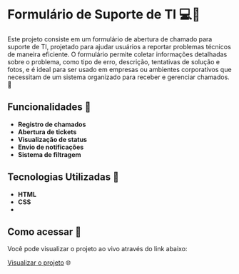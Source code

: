 # Formulário de Suporte de TI 💻🔧

Este projeto consiste em um formulário de abertura de chamado para suporte de TI, projetado para ajudar usuários a reportar problemas técnicos de maneira eficiente. O formulário permite coletar informações detalhadas sobre o problema, como tipo de erro, descrição, tentativas de solução e fotos, e é ideal para ser usado em empresas ou ambientes corporativos que necessitam de um sistema organizado para receber e gerenciar chamados. 🚀

## Funcionalidades 🌟
- **Registro de chamados** 
- **Abertura de tickets** 
- **Visualização de status** 
- **Envio de notificações** 
- **Sistema de filtragem**
  
## Tecnologias Utilizadas 🚀
- **HTML** 
- **CSS**
- 
## Como acessar 🔗

Você pode visualizar o projeto ao vivo através do link abaixo:

[Visualizar o projeto](https://leandro-colares.github.io/formulario-suporte-ti-projeto/) 🌐
